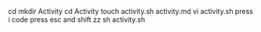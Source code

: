 cd 
mkdir Activity
cd Activity
touch activity.sh activity.md
vi activity.sh
press i
code 
press esc and shift zz
sh activity.sh